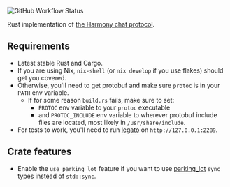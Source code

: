 ![GitHub Workflow Status](https://img.shields.io/github/workflow/status/yusdacra/harmony_rust_sdk/Rust)

Rust implementation of [the Harmony chat protocol](https://github.com/harmony-development).

## Requirements
- Latest stable Rust and Cargo.
- If you are using Nix, `nix-shell` (or `nix develop` if you use flakes) should get you covered.
- Otherwise, you'll need to get protobuf and make sure `protoc` is in your `PATH` env variable.
  - If for some reason `build.rs` fails, make sure to set: 
    - `PROTOC` env variable to your `protoc` executable
    - and `PROTOC_INCLUDE` env variable to wherever protobuf include files are located, most likely in `/usr/share/include`.
- For tests to work, you'll need to run [legato](https://github.com/harmony-development/legato) on `http://127.0.0.1:2289`.

## Crate features
- Enable the `use_parking_lot` feature if you want to use [parking_lot](https://github.com/Amanieu/parking_lot) `sync` types instead of `std::sync`.
